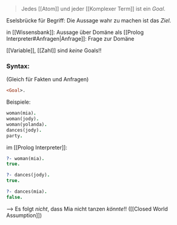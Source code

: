 > Jedes [[Atom]] und jeder [[Komplexer Term]] ist ein _Goal_.

Eselsbrücke für Begriff: Die Aussage wahr zu machen ist das _Ziel_.

in [[Wissensbank]]: Aussage über Domäne
als [[Prolog Interpreter#Anfragen|Anfrage]]: Frage zur Domäne


[[Variable]], [[Zahl]] sind _keine_ Goals!!

### Syntax:
(Gleich für Fakten und Anfragen)
```Prolog
<Goal>.
```
 Beispiele:
 ```prolog
 woman(mia).
 woman(jody).
 woman(yolanda).
 dances(jody).
 party.
```

im [[Prolog Interpreter]]:
```prolog
?- woman(mia). 
true.

?- dances(jody).
true.

?- dances(mia).
false.
```
--> Es folgt _nicht_, dass Mia nicht tanzen _könnte_!! ([[Closed World Assumption]])
